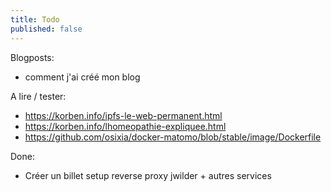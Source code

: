 ```yaml
---
title: Todo
published: false
---
```


Blogposts: 
* comment j'ai créé mon blog

A lire / tester:
* https://korben.info/ipfs-le-web-permanent.html
* https://korben.info/lhomeopathie-expliquee.html
* https://github.com/osixia/docker-matomo/blob/stable/image/Dockerfile

Done:
* Créer un billet setup reverse proxy jwilder + autres services